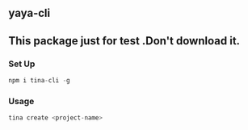 ## yaya-cli
## This package just for test .Don't download it.
### Set Up
```javascript
npm i tina-cli -g
```
### 

### Usage
```javascript
tina create <project-name>
``` 
